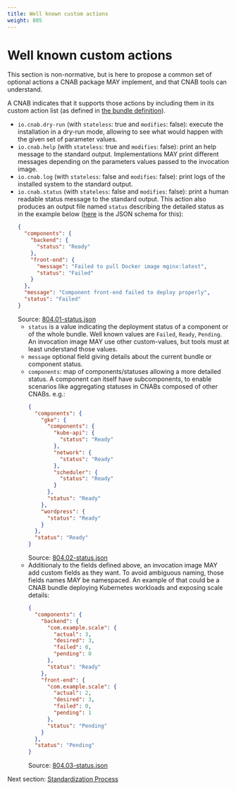 ```yaml
---
title: Well known custom actions
weight: 805
---
```


# Well known custom actions

This section is non-normative, but is here to propose a common set of optional actions a CNAB package MAY implement, and that CNAB tools can understand.

A CNAB indicates that it supports those actions by including them in its custom action list (as defined in [the bundle definition](101-bundle-json.md)).
- `io.cnab.dry-run` (with `stateless`: true and `modifies`: false): execute the installation in a dry-run mode, allowing to see what would happen with the given set of parameter values.
- `io.cnab.help` (with `stateless`: true and `modifies`: false): print an help message to the standard output. Implementations MAY print different messages depending on the parameters values passed to the invocation image.
- `io.cnab.log` (with `stateless`: false and `modifies`: false): print logs of the installed system to the standard output.
- `io.cnab.status` (with `stateless`: false and `modifies`: false): print a human readable status message to the standard output. This action also produces an output file named `status` describing the detailed status as in the example below ([here](schema/status.schema.json) is the JSON schema for this):
	```json
    {
      "components": {
        "backend": {
          "status": "Ready"
        },
        "front-end": {
          "message": "Failed to pull Docker image mginx:latest",
          "status": "Failed"
        }
      },
      "message": "Component front-end failed to deploy properly",
      "status": "Failed"
    }
    ```
    Source: [804.01-status.json](examples/804.01-status.json)
  - `status` is a value indicating the deployment status of a component or of the whole bundle. Well known values are `Failed`, `Ready`, `Pending`. An invocation image MAY use other custom-values, but tools must at least understand those values.
  - `message` optional field giving details about the current bundle or component status.
  - `components`: map of components/statuses allowing a more detailed status. A component can itself have subcomponents, to enable scenarios like aggregating statuses in CNABs composed of other CNABs. e.g.:
	```json
    {
      "components": {
        "gke": {
          "components": {
            "kube-api": {
              "status": "Ready"
            },
            "network": {
              "status": "Ready"
            },
            "scheduler": {
              "status": "Ready"
            }
          },
          "status": "Ready"
        },
        "wordpress": {
          "status": "Ready"
        }
      },
      "status": "Ready"
    }
    ```
    Source: [804.02-status.json](examples/804.02-status.json)
  - Additionaly to the fields defined above, an invocation image MAY add custom fields as they want. To avoid ambiguous naming, those fields names MAY be namespaced. An example of that could be a CNAB bundle deploying Kubernetes workloads and exposing scale details:
    ```json
    {
      "components": {
        "backend": {
          "com.example.scale": {
            "actual": 3,
            "desired": 3,
            "failed": 0,
            "pending": 0
          },
          "status": "Ready"
        },
        "front-end": {
          "com.example.scale": {
            "actual": 2,
            "desired": 3,
            "failed": 0,
            "pending": 1
          },
          "status": "Pending"
        }
      },
      "status": "Pending"
    }
    ```
    Source: [804.03-status.json](examples/804.03-status.json)

Next section: [Standardization Process](901-process.md)
